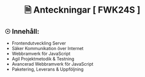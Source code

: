 <h1 align="center">🗎 Anteckningar [ FWK24S ]</h1>


## ☉ Innehåll:

- Frontendutveckling Server
- Säker Kommunikation över Internet
- Webbramverk för JavaScript
- Agil Projektmetodik & Testning
- Avancerad Webbramverk för JavaScript
- Paketering, Leverans & Uppföljning